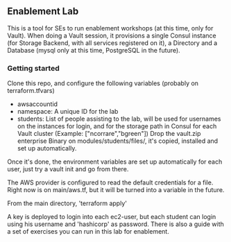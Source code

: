 ## Enablement Lab
This is a tool for SEs to run enablement workshops (at this time, only for Vault).
When doing a Vault session, it provisions a single Consul instance (for Storage Backend, with all services registered on it), a Directory and a Database (mysql only at this time, PostgreSQL in the future).

### Getting started
Clone this repo, and configure the following variables (probably on terraform.tfvars)
- awsaccountid
- namespace: A unique ID for the lab
- students: List of people assisting to the lab, will be used for usernames on the instances for login, and for the storage path in Consul for each Vault cluster (Example: ["ncorrare","bgreen"])
Drop the vault.zip enterprise Binary on modules/students/files/, it's copied, installed and set up automatically.

Once it's done, the environment variables are set up automatically for each user, just try a vault init and go from there.

The AWS provider is configured to read the default credentials for a file. Right now is on main/aws.tf, but it will be turned into a variable in the future.

From the main directory, 'terraform apply'

A key is deployed to login into each ec2-user, but each student can login using his username and 'hashicorp' as password. There is also a guide with a set of exercises you can run in this lab for enablement.

